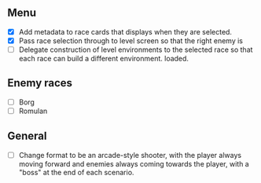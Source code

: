 ## Menu
- [x] Add metadata to race cards that displays when they are selected.
- [x] Pass race selection through to level screen so that the right enemy is
- [ ] Delegate construction of level environments to the selected race so that each race can build a different environment.
  loaded.

## Enemy races
- [ ] Borg
- [ ] Romulan

## General
- [ ] Change format to be an arcade-style shooter, with the player always moving forward and enemies always coming towards the player, with a "boss" at the end of each scenario.
